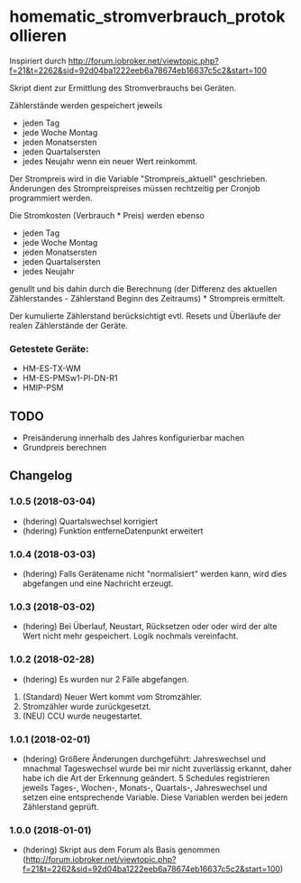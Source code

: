 # homematic_stromverbrauch_protokollieren

Inspiriert durch http://forum.iobroker.net/viewtopic.php?f=21&t=2262&sid=92d04ba1222eeb6a78674eb16637c5c2&start=100

Skript dient zur Ermittlung des Stromverbrauchs bei Geräten.

Zählerstände werden gespeichert jeweils
* jeden Tag
* jede Woche Montag
* jeden Monatsersten
* jeden Quartalsersten
* jedes Neujahr
wenn ein neuer Wert reinkommt.

Der Strompreis wird in die Variable "Strompreis_aktuell" geschrieben. 
Änderungen des Strompreispreises müssen rechtzeitig per Cronjob programmiert werden.

Die Stromkosten (Verbrauch * Preis) werden ebenso
* jeden Tag
* jede Woche Montag
* jeden Monatsersten
* jeden Quartalsersten
* jedes Neujahr

genullt und bis dahin durch die Berechnung (der Differenz des aktuellen Zählerstandes - Zählerstand Beginn des Zeitraums) * Strompreis ermittelt.

Der kumulierte Zählerstand berücksichtigt evtl. Resets und Überläufe der realen Zählerstände der Geräte.
  
### Getestete Geräte:
- HM-ES-TX-WM
- HM-ES-PMSw1-Pl-DN-R1
- HMIP-PSM


## TODO

- Preisänderung innerhalb des Jahres konfigurierbar machen
- Grundpreis berechnen

## Changelog

### 1.0.5 (2018-03-04)
* (hdering) Quartalswechsel korrigiert
* (hdering) Funktion entferneDatenpunkt erweitert

### 1.0.4 (2018-03-03)
* (hdering) Falls Gerätename nicht "normalisiert" werden kann, wird dies abgefangen und eine Nachricht erzeugt.

### 1.0.3 (2018-03-02)
* (hdering) Bei Überlauf, Neustart, Rücksetzen oder oder wird der alte Wert nicht mehr gespeichert. Logik nochmals vereinfacht.

### 1.0.2 (2018-02-28)
* (hdering) Es wurden nur 2 Fälle abgefangen. 
1. (Standard) Neuer Wert kommt vom Stromzähler. 
2. Stromzähler wurde zurückgesetzt. 
3. (NEU) CCU wurde neugestartet.

### 1.0.1 (2018-02-01)
* (hdering) Größere Änderungen durchgeführt:
            Jahreswechsel und mnachmal Tageswechsel wurde bei mir nicht zuverlässig erkannt, daher habe ich die Art der Erkennung geändert.
            5 Schedules registrieren jeweils Tages-, Wochen-, Monats-, Quartals-, Jahreswechsel und setzen eine entsprechende Variable.
            Diese Variablen werden bei jedem Zählerstand geprüft.

### 1.0.0 (2018-01-01)
* (hdering) Skript aus dem Forum als Basis genommen (http://forum.iobroker.net/viewtopic.php?f=21&t=2262&sid=92d04ba1222eeb6a78674eb16637c5c2&start=100)
